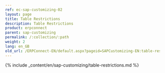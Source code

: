 ```yaml
---
ref: ec-sap-customizing-02
layout: page
title: Table Restrictions
description: Table Restrictions
product: erpconnect
parent: sap-customizing
permalink: /:collection/:path
weight: 2
lang: en_GB
old_url: /ERPConnect-EN/default.aspx?pageid=SAPCustomizing-EN:table-restrictions
---
```


{% include _content/en/sap-customizing/table-restrictions.md  %}
